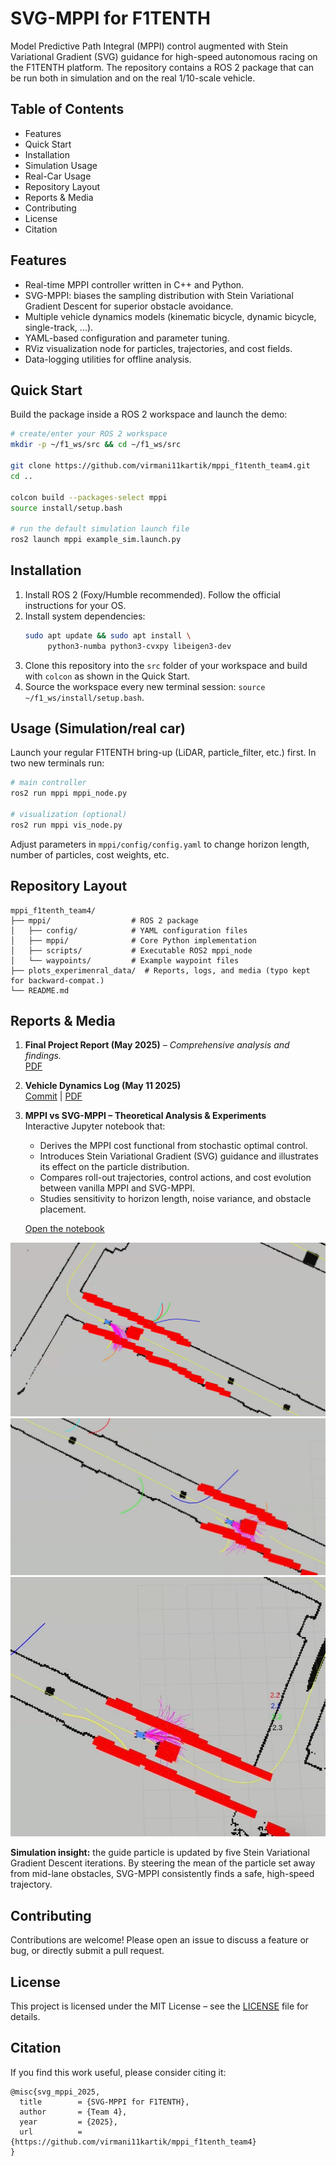 # SVG-MPPI for F1TENTH

Model Predictive Path Integral (MPPI) control augmented with Stein Variational Gradient (SVG) guidance for high-speed autonomous racing on the F1TENTH platform. The repository contains a ROS 2 package that can be run both in simulation and on the real 1/10-scale vehicle.

## Table of Contents
- Features
- Quick Start
- Installation
- Simulation Usage
- Real-Car Usage
- Repository Layout
- Reports & Media
- Contributing
- License
- Citation

## Features
- Real-time MPPI controller written in C++ and Python.
- SVG-MPPI: biases the sampling distribution with Stein Variational Gradient Descent for superior obstacle avoidance.
- Multiple vehicle dynamics models (kinematic bicycle, dynamic bicycle, single-track, …).
- YAML-based configuration and parameter tuning.
- RViz visualization node for particles, trajectories, and cost fields.
- Data-logging utilities for offline analysis.

## Quick Start
Build the package inside a ROS 2 workspace and launch the demo:
```bash
# create/enter your ROS 2 workspace
mkdir -p ~/f1_ws/src && cd ~/f1_ws/src

git clone https://github.com/virmani11kartik/mppi_f1tenth_team4.git
cd ..

colcon build --packages-select mppi
source install/setup.bash

# run the default simulation launch file
ros2 launch mppi example_sim.launch.py
```

## Installation
1. Install ROS 2 (Foxy/Humble recommended). Follow the official instructions for your OS.
2. Install system dependencies:
   ```bash
   sudo apt update && sudo apt install \
        python3-numba python3-cvxpy libeigen3-dev
   ```
3. Clone this repository into the `src` folder of your workspace and build with `colcon` as shown in the Quick Start.
4. Source the workspace every new terminal session: `source ~/f1_ws/install/setup.bash`.




## Usage (Simulation/real car)
Launch your regular F1TENTH bring-up (LiDAR, particle_filter, etc.) first. In two new terminals run:
```bash
# main controller
ros2 run mppi mppi_node.py

# visualization (optional)
ros2 run mppi vis_node.py
```
Adjust parameters in `mppi/config/config.yaml` to change horizon length, number of particles, cost weights, etc.

## Repository Layout
```text
mppi_f1tenth_team4/
├── mppi/                  # ROS 2 package
│   ├── config/            # YAML configuration files
│   ├── mppi/              # Core Python implementation
│   ├── scripts/           # Executable ROS2 mppi_node
│   └── waypoints/         # Example waypoint files
├── plots_experimenral_data/  # Reports, logs, and media (typo kept for backward-compat.)
└── README.md
```

## Reports & Media
1. **Final Project Report (May 2025)** – *Comprehensive analysis and findings.*  
   [PDF](plots_experimenral_data/SVG_MPPI_Final_Report.pdf)

2. **Vehicle Dynamics Log (May 11 2025)**  
   [Commit](https://github.com/virmani11kartik/mppi_f1tenth_team4/commit/c88e4af5b50aebd0fd827ebc319d0b03b2ad6ae1) | [PDF](plots_experimenral_data/car_dynamics_log_05_11_2025.pdf)

3. **MPPI vs SVG-MPPI – Theoretical Analysis & Experiments**  
   Interactive Jupyter notebook that:
   - Derives the MPPI cost functional from stochastic optimal control.
   - Introduces Stein Variational Gradient (SVG) guidance and illustrates its effect on the particle distribution.
   - Compares roll-out trajectories, control actions, and cost evolution between vanilla MPPI and SVG-MPPI.
   - Studies sensitivity to horizon length, noise variance, and obstacle placement.
   
   [Open the notebook](mppi/util/mathematical_analysis.ipynb)

![SVG-MPPI in simulation – 1](plots_experimenral_data/reade_me_media/IMG_1292.jpg)
![SVG-MPPI in simulation – 2](plots_experimenral_data/reade_me_media/IMG_1293.jpeg)
![SVG-MPPI in simulation – 3](plots_experimenral_data/reade_me_media/IMG_1294.jpeg)

**Simulation insight:** the guide particle is updated by five Stein Variational Gradient Descent iterations. By steering the mean of the particle set away from mid-lane obstacles, SVG-MPPI consistently finds a safe, high-speed trajectory.

## Contributing
Contributions are welcome! Please open an issue to discuss a feature or bug, or directly submit a pull request.

## License
This project is licensed under the MIT License – see the [LICENSE](LICENSE) file for details.

## Citation
If you find this work useful, please consider citing it:
```text
@misc{svg_mppi_2025,
  title        = {SVG-MPPI for F1TENTH},
  author       = {Team 4},
  year         = {2025},
  url          = {https://github.com/virmani11kartik/mppi_f1tenth_team4}
}
```
